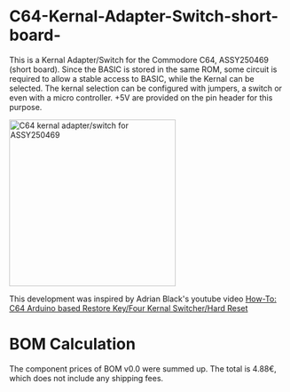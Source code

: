 # C64-Kernal-Adapter-Switch-short-board-
This is a Kernal Adapter/Switch for the Commodore C64, ASSY250469 (short board). 
Since the BASIC is stored in the same ROM, some circuit is required to allow a stable access to BASIC, while the Kernal can be selected.
The kernal selection can be configured with jumpers, a switch or even with a micro controller. +5V are provided on the pin header for this purpose.

<img src="https://github.com/svenpetersen1965/C64-Kernal-Adaptor-Switch-short-board-/blob/master/Rev.%200/pictures/0503_-_KernalSw_16k_above.JPG" width="300" alt="C64 kernal adapter/switch for ASSY250469">

This development was inspired by Adrian Black's youtube video <a href="https://youtu.be/GPq5xnJRw2w">How-To: C64 Arduino based Restore Key/Four Kernal Switcher/Hard Reset</a>

# BOM Calculation
The component prices of BOM v0.0 were summed up. The total is  4.88€, which does not include any shipping fees.
